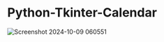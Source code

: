 # Python-Tkinter-Calendar
![Screenshot 2024-10-09 060551](https://github.com/user-attachments/assets/d82ad24f-74ff-4b7a-ae6b-912244963b42)
